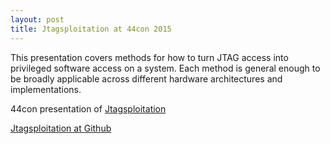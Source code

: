 ```yaml
---
layout: post
title: Jtagsploitation at 44con 2015
---
```


This presentation covers methods for how to turn JTAG access into privileged software access on a system. Each 
method is general enough to be broadly applicable across different hardware architectures and implementations.

44con presentation of [Jtagsploitation](https://vimeo.com/ondemand/44conlondon2015/1413186370 "Jtagsploitation")

[Jtagsploitation at Github](https://github.com/syncsrc/jtagsploitation)
